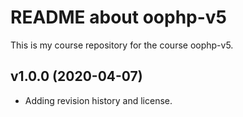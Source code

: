 README about oophp-v5
==================

This is my course repository for the course oophp-v5.


v1.0.0 (2020-04-07)
----------------------

* Adding revision history and license.
